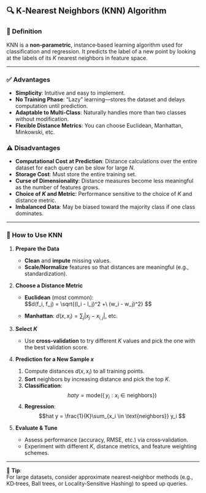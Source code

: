 ## 🔍 K‑Nearest Neighbors (KNN) Algorithm

### 📖 Definition  
KNN is a **non‑parametric**, instance‑based learning algorithm used for classification and regression. It predicts the label of a new point by looking at the labels of its $K$ nearest neighbors in feature space.

---

### ✅ Advantages
- **Simplicity**: Intuitive and easy to implement.  
- **No Training Phase**: “Lazy” learning—stores the dataset and delays computation until prediction.  
- **Adaptable to Multi‑Class**: Naturally handles more than two classes without modification.  
- **Flexible Distance Metrics**: You can choose Euclidean, Manhattan, Minkowski, etc.

### ⚠️ Disadvantages
- **Computational Cost at Prediction**: Distance calculations over the entire dataset for each query can be slow for large $N$.  
- **Storage Cost**: Must store the entire training set.  
- **Curse of Dimensionality**: Distance measures become less meaningful as the number of features grows.  
- **Choice of $K$ and Metric**: Performance sensitive to the choice of $K$ and distance metric.  
- **Imbalanced Data**: May be biased toward the majority class if one class dominates.

---

### 🔄 How to Use KNN

1. **Prepare the Data**  
   - **Clean** and **impute** missing values.  
   - **Scale/Normalize** features so that distances are meaningful (e.g., standardization).

2. **Choose a Distance Metric**  
   - **Euclidean** (most common):  
    $$d(f_i, f_j)
= \sqrt{\(l_i - l_j)^2 \+\ (w_i - w_j)^2\}
$$

   - **Manhattan**: $d(x,x_i)=\sum_j |x_j - x_{i,j}|$, etc.

3. **Select $K$**  
   - Use **cross‑validation** to try different $K$ values and pick the one with the best validation score.

4. **Prediction for a New Sample $x$**  
   1. Compute distances $d(x, x_i)$ to all training points.  
   2. **Sort** neighbors by increasing distance and pick the top $K$.  
   3. **Classification**:  
      $$hat y = \text{mode}\bigl(\{\,y_i : x_i \in \text{neighbors}\}\bigr)
      $$
   4. **Regression**:  
      $$hat y = \frac{1}{K}\sum_{x_i \in \text{neighbors}} y_i
      $$

5. **Evaluate & Tune**  
   - Assess performance (accuracy, RMSE, etc.) via cross‑validation.  
   - Experiment with different $K$, distance metrics, and feature weighting schemes.

---

🎯 **Tip**:  
For large datasets, consider approximate nearest‑neighbor methods (e.g., KD‑trees, Ball trees, or Locality‑Sensitive Hashing) to speed up queries.  
